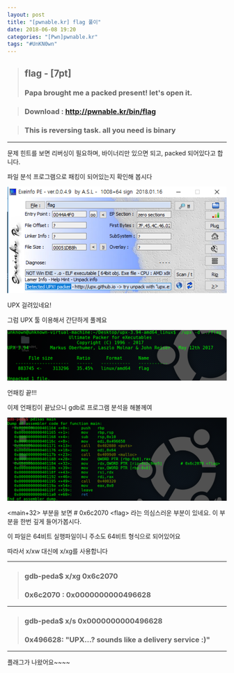 ```yaml
---
layout: post
title: "[pwnable.kr] flag 풀이"
date: 2018-06-08 19:20
categories: "[Pwn]pwnable.kr"
tags: "#UnKN0wn"
---
```

>## flag - [7pt]
>### Papa brought me a packed present! let's open it.

>### Download : http://pwnable.kr/bin/flag

>### This is reversing task. all you need is binary

___
문제 힌트를 보면 리버싱이 필요하며, 바이너리만 있으면 되고, packed 되어있다고 합니다.

파일 분석 프로그램으로 패킹이 되어있는지 확인해 봅시다

![pwn_flag_pe](/pic/pwnable_kr/flag/pwn_flag_pe.png)

UPX 걸려있네요!

그럼 UPX 툴 이용해서 간단하게 풀께요

![pwn_flag_unpack](/pic/pwnable_kr/flag/pwn_flag_unpack.png)

언패킹 끝!!!

이제 언패킹이 끝났으니 gdb로 프로그램 분석을 해볼께여

![pwn_flag_disasmain](/pic/pwnable_kr/flag/pwn_flag_disasmain.png)

<main+32> 부분을 보면 # 0x6c2070 \<flag\> 라는 의심스러운 부분이 있네요. 이 부분을 한번 깊게 들어가봅시다.  

이 파일은 64비트 실행파일이니 주소도 64비트 형식으로 되어있어요  

따라서 x/xw 대신에 x/xg를 사용합니다

--- 
>### gdb-peda$ x/xg 0x6c2070
>### 0x6c2070 <flag>:	0x0000000000496628

---
>### gdb-peda$ x/s 0x0000000000496628
>### 0x496628:	"UPX...? sounds like a delivery service :)"
---

플래그가 나왔어요~~~~
